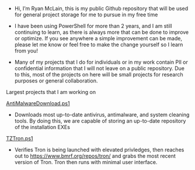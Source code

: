 - Hi, I’m Ryan McLain, this is my public Github repository that will be used for general project storage for me to pursue in my free time

- I have been using PowerShell for more than 2 years, and I am still continuing to learn, as there is always more that can be done to improve or optimize. If you see anywhere a simple improvement can be made, please let me know or feel free to make the change yourself so I learn from you!

- Many of my projects that I do for individuals or in my work contain PII or confidential information that I will not leave on a public repository. Due to this, most of the projects on here will be small projects for research purposes or general collaboration.

Largest projects that I am  working on

[AntiMalwareDownload.ps1](https://github.com/rmclain96/PowerShell-Automation/blob/main/AntiMalwareDownload.ps1)
- Downloads most up-to-date antivirus, antimalware, and system cleaning tools. By doing this, we are capable of storing an up-to-date repository of the installation EXEs


[TZTron.ps1](https://github.com/rmclain96/PowerShell-Automation/blob/main/TZTron.ps1)
- Verifies Tron is being launched with elevated privledges, then reaches out to https://www.bmrf.org/repos/tron/ and grabs the most recent version of Tron. Tron then runs with minimal user interface.
